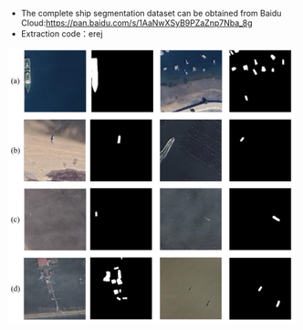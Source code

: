 * The complete ship segmentation dataset can be obtained from Baidu Cloud:https://pan.baidu.com/s/1AaNwXSyB9PZaZnp7Nba_8g 
* Extraction code：erej

![Example](img_Example\background.png)
